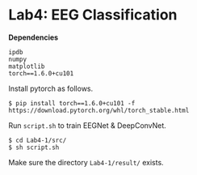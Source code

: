 # Lab4: EEG Classification
**Dependencies**
```
ipdb
numpy
matplotlib
torch==1.6.0+cu101
```
Install pytorch as follows.
```
$ pip install torch==1.6.0+cu101 -f https://download.pytorch.org/whl/torch_stable.html
```
Run `script.sh` to train EEGNet & DeepConvNet.
```
$ cd Lab4-1/src/
$ sh script.sh
```
Make sure the directory `Lab4-1/result/` exists.